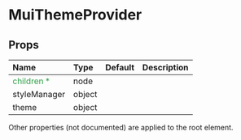 MuiThemeProvider
================



Props
-----


| Name | Type | Default | Description |
|:-----|:-----|:--------|:------------|
| <span style="color: #31a148">children *</span> | node |  |  |
| styleManager | object |  |  |
| theme | object |  |  |

Other properties (not documented) are applied to the root element.
